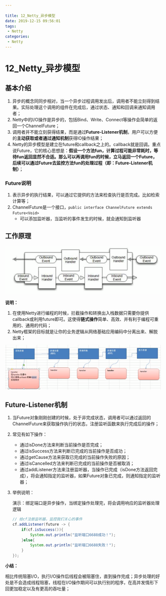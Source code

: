 ```yaml
---

title: 12_Netty_异步模型
date: 2019-12-15 09:56:01
tags: 
 - Netty
categories:
 - Netty
---
```


# 12_Netty_异步模型

## 基本介绍

1. 异步的概念同同步相对，当一个异步过程调用发出后，调用者不能立刻得到结果。实际处理这个调用的组件在完成后，通过状态、通知和回调来通知调用者；
2. Netty中的I/O操作是异步的，包括Bind、Write、Connect等操作会简单的返回一个ChannelFuture；
3. 调用者并不能立刻获得结果，而是通过**Future-Listener机制**，用户可以方便的**主动获取或者通过通知机制**获得IO操作结果；
4. Netty的异步模型是建立在future和callback之上的。callback就是回调。重点说Future，它的核心思想是：**假设一个方法fun，计算过程可能非常耗时，等待fun返回显然不合适。那么可以再调用fun的时候，立马返回一个Future，后续可以通过Future去监控方法fun的处理过程（即：Future-Listener机制）**；

### Future说明

1. 表示异步的执行结果，可以通过它提供的方法来检查执行是否完成。比如检索计算等；
2. ChannelFuture是一个接口，`public interface ChannelFuture extends Future<Void>`
   - 可以添加监听器，当监听的事件发生的时候，就会通知到监听器



## 工作原理
![工作原理示意图](https://raw.githubusercontent.com/tomxwd/ImageHosting/master/blog/Netty/12%E5%B7%A5%E4%BD%9C%E5%8E%9F%E7%90%86%E7%A4%BA%E6%84%8F%E5%9B%BE.png)

**说明：**

1. 在使用Netty进行编程的时候，拦截操作和转换出入栈数据只需要你提供callback或利用future即可。这使得**链式操作**简单、高效、并有利于编程可重用的、通用的代码；
2. Netty框架的目标就是让你的业务逻辑从网络基础应用编码中分离出来、解脱出来；

![链式操作示意图](https://raw.githubusercontent.com/tomxwd/ImageHosting/master/blog/Netty/12%E9%93%BE%E5%BC%8F%E6%93%8D%E4%BD%9C%E7%A4%BA%E6%84%8F%E5%9B%BE.png)



## Future-Listener机制

1. 当Future对象刚刚创建的时候，处于非完成状态，调用者可以通过返回的ChannelFuture来获取操作执行的状态，注册监听函数来执行完成后的操作；

2. 常见有如下操作：

   - 通过isDone方法来判断当前操作是否完成；
   - 通过isSuccess方法来判断已完成的当前操作是否成功；
   - 通过getCause方法来获取已完成的当前操作失败的原因；
   - 通过isCancelled方法来判断已完成的当前操作是否被取消；
   - 通过addListener方法来注册监听器，当操作已完成（isDone方法返回完成），将会通知指定的监听器，如果Future对象已完成，则通知指定的监听器；

3. 举例说明：

   演示：绑定端口是异步操作，当绑定操作处理完，将会调用响应的监听器处理逻辑

   ```java
   // 给cf注册监听器，监控我们关心的事件
   cf.addListener(future -> {
       if(cf.isSuccess()){
           System.out.println("监听端口6688成功！");
       }else{
           System.out.println("监听端口6688失败！");
       }
   });
   ```

**小结：**

相比传统阻塞I/O，执行I/O操作后线程会被阻塞住，直到操作完成；异步处理的好处是不会造成线程阻塞，线程在I/O操作期间可以执行别的程序，在高并发情形下回更加稳定以及有更高的吞吐量；

